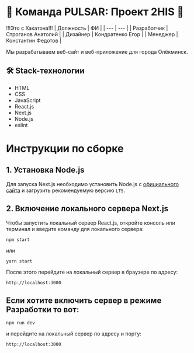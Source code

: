# 🌟 Команда PULSAR: Проект 2HIS 🌟
!!!Это с Хакатона!!!
| Должность | ФИ |
| --- | --- |
| Разработчик | Строганов Анатолий |
| Дизайнер | Кондратенко Егор |
| Менеджер | Константин Федотов |

Мы разрабатываем веб-сайт и веб-приложение для города Олёкминск.

## 🛠 Stack-технологии
- HTML
- CSS
- JavaScript
- React.js
- Next.js
- Node.js
- eslint
  
# Инструкции по сборке

## 1. Установка Node.js

Для запуска Next.js необходимо установить Node.js с [официального сайта](https://nodejs.org/en) и загрузить рекомендуемую версию ```LTS```.

## 2. Включение локального сервера Next.js

Чтобы запустить локальный сервер React.js, откройте консоль или терминал и введите команду для локального сервера:

```
npm start
```
или
```
yarn start
```

После этого перейдите на локальный сервер в браузере по адресу:

```
http://localhost:3000
```

## Если хотите включить сервер в режиме Разработки то вот:

```
npm run dev
```
и перейдите на локальный сервер по адресу и порту: 
```
http://localhost:3000
```